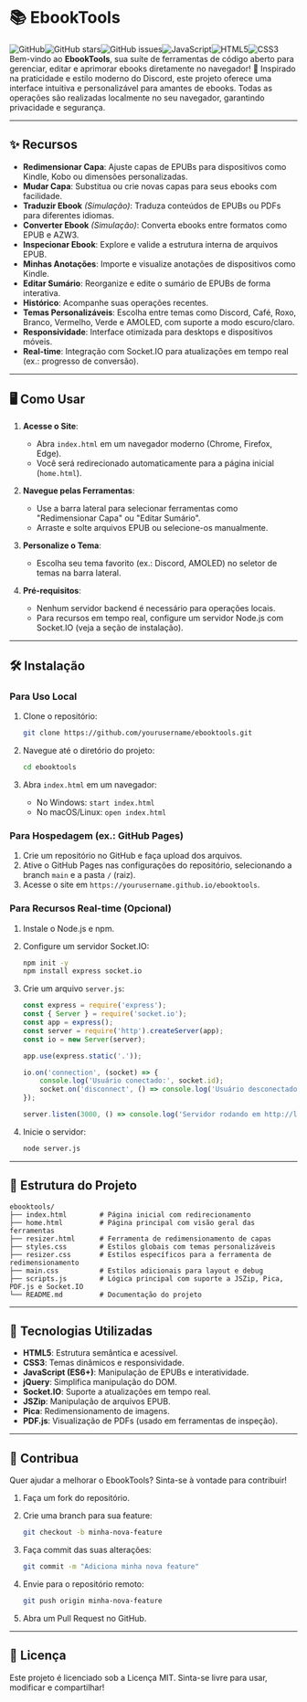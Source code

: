 # 📚 EbookTools

![GitHub](https://img.shields.io/badge/license-MIT-blue.svg)![GitHub stars](https://img.shields.io/github/stars/Roxo7777/EbookTools?style=social)![GitHub issues](https://img.shields.io/github/issues/Roxo7777/EbookTools)![JavaScript](https://img.shields.io/badge/JavaScript-ES6+-yellow)![HTML5](https://img.shields.io/badge/HTML-5-orange)![CSS3](https://img.shields.io/badge/CSS-3-blue)
Bem-vindo ao **EbookTools**, sua suíte de ferramentas de código aberto para gerenciar, editar e aprimorar ebooks diretamente no navegador! 🚀 Inspirado na praticidade e estilo moderno do Discord, este projeto oferece uma interface intuitiva e personalizável para amantes de ebooks. Todas as operações são realizadas localmente no seu navegador, garantindo privacidade e segurança.

---

## ✨ Recursos

- **Redimensionar Capa**: Ajuste capas de EPUBs para dispositivos como Kindle, Kobo ou dimensões personalizadas.
- **Mudar Capa**: Substitua ou crie novas capas para seus ebooks com facilidade.
- **Traduzir Ebook** *(Simulação)*: Traduza conteúdos de EPUBs ou PDFs para diferentes idiomas.
- **Converter Ebook** *(Simulação)*: Converta ebooks entre formatos como EPUB e AZW3.
- **Inspecionar Ebook**: Explore e valide a estrutura interna de arquivos EPUB.
- **Minhas Anotações**: Importe e visualize anotações de dispositivos como Kindle.
- **Editar Sumário**: Reorganize e edite o sumário de EPUBs de forma interativa.
- **Histórico**: Acompanhe suas operações recentes.
- **Temas Personalizáveis**: Escolha entre temas como Discord, Café, Roxo, Branco, Vermelho, Verde e AMOLED, com suporte a modo escuro/claro.
- **Responsividade**: Interface otimizada para desktops e dispositivos móveis.
- **Real-time**: Integração com Socket.IO para atualizações em tempo real (ex.: progresso de conversão).

---

## 🖥️ Como Usar

1. **Acesse o Site**:

   - Abra `index.html` em um navegador moderno (Chrome, Firefox, Edge).
   - Você será redirecionado automaticamente para a página inicial (`home.html`).

2. **Navegue pelas Ferramentas**:

   - Use a barra lateral para selecionar ferramentas como "Redimensionar Capa" ou "Editar Sumário".
   - Arraste e solte arquivos EPUB ou selecione-os manualmente.

3. **Personalize o Tema**:

   - Escolha seu tema favorito (ex.: Discord, AMOLED) no seletor de temas na barra lateral.

4. **Pré-requisitos**:

   - Nenhum servidor backend é necessário para operações locais.
   - Para recursos em tempo real, configure um servidor Node.js com Socket.IO (veja a seção de instalação).

---

## 🛠️ Instalação

### Para Uso Local

1. Clone o repositório:

   ```bash
   git clone https://github.com/yourusername/ebooktools.git
   ```
2. Navegue até o diretório do projeto:

   ```bash
   cd ebooktools
   ```
3. Abra `index.html` em um navegador:
   - No Windows: `start index.html`
   - No macOS/Linux: `open index.html`

### Para Hospedagem (ex.: GitHub Pages)

1. Crie um repositório no GitHub e faça upload dos arquivos.
2. Ative o GitHub Pages nas configurações do repositório, selecionando a branch `main` e a pasta `/` (raiz).
3. Acesse o site em `https://yourusername.github.io/ebooktools`.

### Para Recursos Real-time (Opcional)

1. Instale o Node.js e npm.
2. Configure um servidor Socket.IO:

   ```bash
   npm init -y
   npm install express socket.io
   ```
3. Crie um arquivo `server.js`:

   ```javascript
   const express = require('express');
   const { Server } = require('socket.io');
   const app = express();
   const server = require('http').createServer(app);
   const io = new Server(server);
   
   app.use(express.static('.'));
   
   io.on('connection', (socket) => {
       console.log('Usuário conectado:', socket.id);
       socket.on('disconnect', () => console.log('Usuário desconectado:', socket.id));
   });
   
   server.listen(3000, () => console.log('Servidor rodando em http://localhost:3000'));
   ```
4. Inicie o servidor:

   ```bash
   node server.js
   ```

---

## 📂 Estrutura do Projeto

```plaintext
ebooktools/
├── index.html        # Página inicial com redirecionamento
├── home.html         # Página principal com visão geral das ferramentas
├── resizer.html      # Ferramenta de redimensionamento de capas
├── styles.css        # Estilos globais com temas personalizáveis
├── resizer.css       # Estilos específicos para a ferramenta de redimensionamento
├── main.css          # Estilos adicionais para layout e debug
├── scripts.js        # Lógica principal com suporte a JSZip, Pica, PDF.js e Socket.IO
└── README.md         # Documentação do projeto
```

---

## 🧩 Tecnologias Utilizadas

- **HTML5**: Estrutura semântica e acessível.
- **CSS3**: Temas dinâmicos e responsividade.
- **JavaScript (ES6+)**: Manipulação de EPUBs e interatividade.
- **jQuery**: Simplifica manipulação do DOM.
- **Socket.IO**: Suporte a atualizações em tempo real.
- **JSZip**: Manipulação de arquivos EPUB.
- **Pica**: Redimensionamento de imagens.
- **PDF.js**: Visualização de PDFs (usado em ferramentas de inspeção).

---

## 🌟 Contribua

Quer ajudar a melhorar o EbookTools? Sinta-se à vontade para contribuir!

1. Faça um fork do repositório.
2. Crie uma branch para sua feature:

   ```bash
   git checkout -b minha-nova-feature
   ```
3. Faça commit das suas alterações:

   ```bash
   git commit -m "Adiciona minha nova feature"
   ```
4. Envie para o repositório remoto:

   ```bash
   git push origin minha-nova-feature
   ```
5. Abra um Pull Request no GitHub.

---

## 📜 Licença

Este projeto é licenciado sob a Licença MIT. Sinta-se livre para usar, modificar e compartilhar!